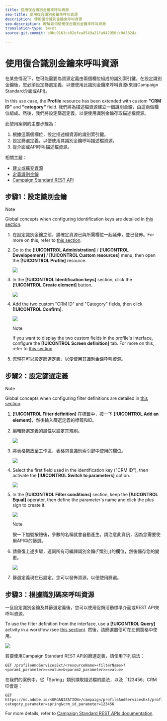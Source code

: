 ```yaml
---
title: 使用復合識別金鑰來呼叫資源
seo-title: 使用復合識別金鑰來呼叫資源
description: 使用復合識別金鑰來呼叫資源
seo-description: 瞭解如何使用復合識別金鑰來呼叫資源
translation-type: tm+mt
source-git-commit: b9bc9163cc02efea8549a21fa947956dc9d3824a

---
```



# 使用復合識別金鑰來呼叫資源

在某些情況下，您可能需要為資源定義由兩個欄位組成的識別索引鍵。在設定識別金鑰後，您必須設定篩選定義，以便使用此識別金鑰來呼叫資源(來自Campaign Standard介面或API)。

In this use case, the **Profile** resource has been extended with custom **"CRM ID"** and **"category"** field. 我們將為描述檔資源建立一個識別金鑰，由這兩個欄位組成。然後，我們將設定篩選定義，以便使用識別金鑰存取描述檔資源。

此使用案例的主要步驟為：

1. 根據這兩個欄位，設定描述檔資源的識別索引鍵。
1. 設定篩選定義，以便使用其識別金鑰呼叫描述檔資源。
1. 從介面或API呼叫描述檔資源。

相關主題：

* [建立或擴充資源](../../developing/using/creating-or-extending-the-resource.md)
* [定義識別金鑰](../../developing/using/configuring-the-resource-s-data-structure.md#defining-identification-keys)
* [Campaign Standard REST API](https://docs.campaign.adobe.com/doc/standard/en/api/ACS_API.html)

## 步驟1：設定識別金鑰

>[!NOTE]
> Global concepts when configuring identification keys are detailed in [this section](../../developing/using/configuring-the-resource-s-data-structure.md#defining-identification-keys).

1. 在設定識別金鑰之前，請確定資源已與所需欄位一起延伸，並已發佈。For more on this, refer to [this section](../../developing/using/creating-or-extending-the-resource.md).

1. Go to the **[!UICONTROL Administration]** / **[!UICONTROL Developement]** / **[!UICONTROL Custom resources]** menu, then open the **[!UICONTROL Profile]** resource.

   ![](assets/uc_idkey1.png)

1. In the **[!UICONTROL Identification keys]** section, click the **[!UICONTROL Create element]** button.

   ![](assets/uc_idkey2.png)

1. Add the two custom "CRM ID" and "Category" fields, then click **[!UICONTROL Confirm]**.

   ![](assets/uc_idkey3.png)

   >[!NOTE]
   > If you want to display the two custom fields in the profile's interface, configure the **[!UICONTROL Screen definition]** tab. For more on this, refer to [this section](../../developing/using/configuring-the-screen-definition.md).

1. 您現在可以設定篩選定義，以便使用其識別金鑰呼叫資源。

## 步驟2：設定篩選定義

>[!NOTE]
> Global concepts when configuring filter definitions are detailed in [this section](../../developing/using/configuring-filter-definition.md).

1. **[!UICONTROL Filter definition]** 在標籤中，按一下 **[!UICONTROL Add an element]**，然後輸入篩選定義的標籤和ID。

1. 編輯篩選定義的屬性以設定其規則。

   ![](assets/uc_idkey4.png)

1. 將表格拖放至工作區，表格包含識別索引鍵中使用的欄位。

   ![](assets/uc_idkey5.png)

1. Select the first field used in the identification key ("CRM ID"), then activate the **[!UICONTROL Switch to parameters]** option.

   ![](assets/uc_idkey6.png)

1. In the **[!UICONTROL Filter conditions]** section, keep the **[!UICONTROL Equal]** operator, then define the parameter's name and click the plus sign to create it.

   ![](assets/uc_idkey7.png)

   >[!NOTE]
   > 按一下加號按鈕後，參數的名稱就會自動產生。請注意此資訊，因為您需要使用API中的篩選。

1. 請重復上述步驟，連同所有可編譯識別金鑰(「類別」)的欄位，然後儲存您的變更。

   ![](assets/uc_idkey8.png)

1. 篩選定義現在已設定。您可以發佈資源，以便使用篩選。

## 步驟3：根據識別碼來呼叫資源

一旦設定識別金鑰及其篩選定義後，您可以使用促銷活動標準介面或REST API來呼叫資源。

To use the filter definition from the interface, use a **[!UICONTROL Query]** activity in a workflow (see [this section](../../automating/using/query.md)). 然後，該篩選器便可在左側窗格中使用。

![](assets/uc_idkey9.png)

若要使用Campaign Standard REST API的篩選定義，請使用下列語法：

```
GET /profileAndServicesExt/<resourceName><filterName>?<param1_parameter>=<value>&<param2_parameter>=<value>
```

在我們的案例中，從「Spring」類別擷取描述檔的語法，以及「123456」CRM ID會是：

```
GET https://mc.adobe.io/<ORGANIZATION>/campaign/profileAndServicesExt/profile/identification_key?category_parameter=spring&crm_id_parameter=123456
```

For more details, refer to [Campaign Standard REST APIs documentation](https://docs.campaign.adobe.com/doc/standard/en/api/ACS_API.html#filtering).